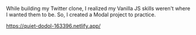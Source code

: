 While building my Twitter clone, I realized my Vanilla JS skills weren't where I wanted them to be. So, I created a Modal project to practice.

https://quiet-dodol-163396.netlify.app/
